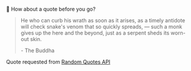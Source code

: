 📣 How about a quote before you go?

> He who can curb his wrath as soon as it arises, as a timely antidote will check snake's venom that so quickly spreads, — such a monk gives up the here and the beyond, just as a serpent sheds its worn-out skin.
>
> <p>- The Buddha</p>

Quote requested from [Random Quotes API](https://github.com/lukePeavey/quotable)

